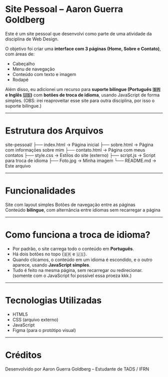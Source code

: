 # Site Pessoal – Aaron Guerra Goldberg

Este é um site pessoal que desenvolvi como parte de uma atividade da disciplina de Web Design.

O objetivo foi criar uma **interface com 3 páginas (Home, Sobre e Contato)**, com áreas de:
- Cabeçalho
- Menu de navegação
- Conteúdo com texto e imagem
- Rodapé

Além disso, eu adicionei um recurso para **suporte bilíngue (Português 🇧🇷 e Inglês 🇺🇸)** com **botões de troca de idioma**, usando JavaScript de forma simples.
(OBS: irei reaproveitar esse site para outra disciplina, por isso o suporte bilíngue.)

---

# Estrutura dos Arquivos


site-pessoal/
├── index.html        → Página inicial
├── sobre.html        → Página com informações sobre mim
├── contato.html      → Página com meus contatos
├── style.css         → Estilos do site (externo)
├── script.js         → Script para troca de idioma
├── Foto.jpg          → Minha imagem
└── README.md         → Este arquivo


---

# Funcionalidades

Site com layout simples
Botões de navegação entre as páginas  
Conteúdo **bilíngue**, com alternância entre idiomas sem recarregar a página  

---

# Como funciona a troca de idioma?

- Por padrão, o site carrega todo o conteúdo em **Português**.
- Há dois botões no topo (🇧🇷 e 🇺🇸).
- Quando clicamos, o conteúdo em um idioma é escondido, e o outro aparece, usando **JavaScript simples**.
- Tudo é feito na mesma página, sem recarregar ou redirecionar. (somente com o JavaScript foi possível essa proeza kkk.)

---

# Tecnologias Utilizadas

- HTML5
- CSS (arquivo externo)
- JavaScript
- Figma (para o protótipo visual)

---

# Créditos

Desenvolvido por Aaron Guerra Goldberg – Estudante de TADS / IFRN
